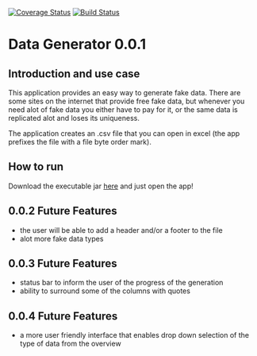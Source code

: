 [![Coverage Status](https://coveralls.io/repos/github/mierasmade/data-generator/badge.svg?branch=master)](https://coveralls.io/github/mierasmade/data-generator?branch=master)
[![Build Status](https://travis-ci.org/mierasmade/data-generator.svg?branch=master)](https://travis-ci.org/mierasmade/data-generator)

# Data Generator 0.0.1

## Introduction and use case

This application provides an easy way to generate fake data. There are some sites on the internet that provide free fake data, but whenever you need alot of fake data you either have to pay for it, or the same data is replicated alot and loses its uniqueness.

The application creates an .csv file that you can open in excel (the app prefixes the file with a file byte order mark).

## How to run

Download the executable jar [here](https://github.com/mierasmade/data-generator/raw/master/data-generator-1.0.0.jar) and just open the app!

## 0.0.2 Future Features

* the user will be able to add a header and/or a footer to the file
* alot more fake data types

## 0.0.3 Future Features
* status bar to inform the user of the progress of the generation
* ability to surround some of the columns with quotes

## 0.0.4 Future Features
* a more user friendly interface that enables drop down selection of the type of data from the overview
